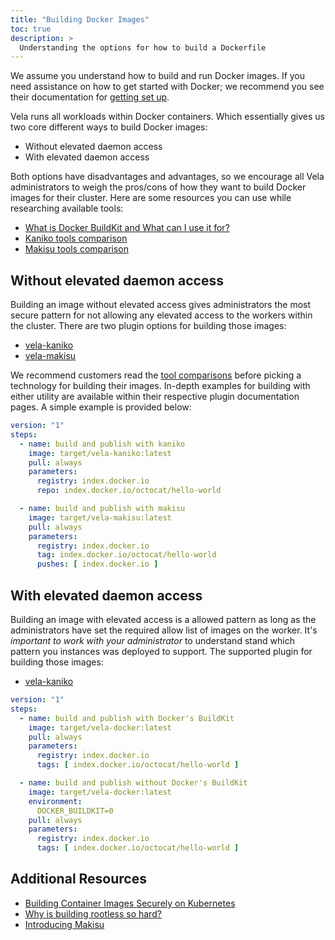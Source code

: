 ```yaml
---
title: "Building Docker Images"
toc: true
description: >
  Understanding the options for how to build a Dockerfile
---
```


We assume you understand how to build and run Docker images. If you need assistance on how to get started with Docker; we recommend you see their documentation for [getting set up](https://docs.docker.com/get-started/).

Vela runs all workloads within Docker containers. Which essentially gives us two core different ways to build Docker images:

* Without elevated daemon access
* With elevated daemon access

Both options have disadvantages and advantages, so we encourage all Vela administrators to weigh the pros/cons of how they want to build Docker images for their cluster. Here are some resources you can use while researching available tools:

* [What is Docker BuildKit and What can I use it for?](https://brianchristner.io/what-is-docker-buildkit/)
* [Kaniko tools comparison](https://github.com/GoogleContainerTools/kaniko#comparison-with-other-tools)
* [Makisu tools comparison](https://github.com/uber/makisu#comparison-with-similar-tools)

## Without elevated daemon access

Building an image without elevated access gives administrators the most secure pattern for not allowing any elevated access to the workers within the cluster. There are two plugin options for building those images:

* [vela-kaniko](/docs/plugins/registry/pipeline/kaniko/)
* [vela-makisu](/docs/plugins/registry/pipeline/makisu/)

We recommend customers read the [tool comparisons](/docs/usage/getting-started/docker/#additional-resources) before picking a technology for building their images. In-depth examples for building with either utility are available within their respective plugin documentation pages. A simple example is provided below:

```yaml
version: "1"
steps:
  - name: build and publish with kaniko
    image: target/vela-kaniko:latest
    pull: always
    parameters:
      registry: index.docker.io
      repo: index.docker.io/octocat/hello-world

  - name: build and publish with makisu
    image: target/vela-makisu:latest
    pull: always
    parameters:
      registry: index.docker.io
      tag: index.docker.io/octocat/hello-world
      pushes: [ index.docker.io ]
```

## With elevated daemon access

Building an image with elevated access is a allowed pattern as long as the administrators have set the required allow list of images on the worker. It's *important to work with your administrator* to understand stand which pattern you instances was deployed to support. The supported plugin for building those images:

* [vela-kaniko](/docs/plugins/registry/pipeline/docker/)

```yaml
version: "1"
steps:
  - name: build and publish with Docker's BuildKit
    image: target/vela-docker:latest
    pull: always
    parameters:
      registry: index.docker.io
      tags: [ index.docker.io/octocat/hello-world ]

  - name: build and publish without Docker's BuildKit
    image: target/vela-docker:latest
    environment:
      DOCKER_BUILDKIT=0   
    pull: always
    parameters:
      registry: index.docker.io
      tags: [ index.docker.io/octocat/hello-world ]
```

## Additional Resources

* [Building Container Images Securely on Kubernetes](https://blog.jessfraz.com/post/building-container-images-securely-on-kubernetes/)
* [Why is building rootless so hard?](https://github.com/opencontainers/runc/pull/1692)
* [Introducing Makisu](https://eng.uber.com/makisu/)
